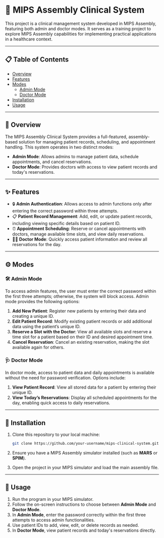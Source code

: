 # 🏥 MIPS Assembly Clinical System

This project is a clinical management system developed in MIPS Assembly, featuring both admin and doctor modes. It serves as a training project to explore MIPS Assembly capabilities for implementing practical applications in a healthcare context.

---

## 📋 Table of Contents

- [Overview](#overview)
- [Features](#features)
- [Modes](#modes)
  - [Admin Mode](#admin-mode)
  - [Doctor Mode](#doctor-mode)
- [Installation](#installation)
- [Usage](#usage)

---

## 📝 Overview

The MIPS Assembly Clinical System provides a full-featured, assembly-based solution for managing patient records, scheduling, and appointment handling. This system operates in two distinct modes:

- **Admin Mode**: Allows admins to manage patient data, schedule appointments, and cancel reservations.
- **Doctor Mode**: Provides doctors with access to view patient records and today's reservations.

---

## ✨ Features

- 🔒 **Admin Authentication**: Allows access to admin functions only after entering the correct password within three attempts.
- 📋 **Patient Record Management**: Add, edit, or update patient records, including viewing specific details based on patient ID.
- ⏰ **Appointment Scheduling**: Reserve or cancel appointments with doctors, manage available time slots, and view daily reservations.
- 👩‍⚕️ **Doctor Mode**: Quickly access patient information and review all reservations for the day.

---

## ⚙️ Modes

### 🛠️ Admin Mode

To access admin features, the user must enter the correct password within the first three attempts; otherwise, the system will block access. Admin mode provides the following options:

1. **Add New Patient**: Register new patients by entering their data and creating a unique ID.
2. **Edit Patient Record**: Modify existing patient records or add additional data using the patient’s unique ID.
3. **Reserve a Slot with the Doctor**: View all available slots and reserve a time slot for a patient based on their ID and desired appointment time.
4. **Cancel Reservation**: Cancel an existing reservation, making the slot available again for others.

### 🩺 Doctor Mode

In doctor mode, access to patient data and daily appointments is available without the need for password verification. Options include:

1. **View Patient Record**: View all stored data for a patient by entering their unique ID.
2. **View Today’s Reservations**: Display all scheduled appointments for the day, enabling quick access to daily reservations.

---

## 🔧 Installation

1. Clone this repository to your local machine:

   ```bash
   git clone https://github.com/your-username/mips-clinical-system.git
   ```

2. Ensure you have a MIPS Assembly simulator installed (such as **MARS** or **SPIM**).

3. Open the project in your MIPS simulator and load the main assembly file.

---

## 🚀 Usage

1. Run the program in your MIPS simulator.
2. Follow the on-screen instructions to choose between **Admin Mode** and **Doctor Mode**.
3. In **Admin Mode**, enter the password correctly within the first three attempts to access admin functionalities.
4. Use patient IDs to add, view, edit, or delete records as needed.
5. In **Doctor Mode**, view patient records and today's reservations directly.

